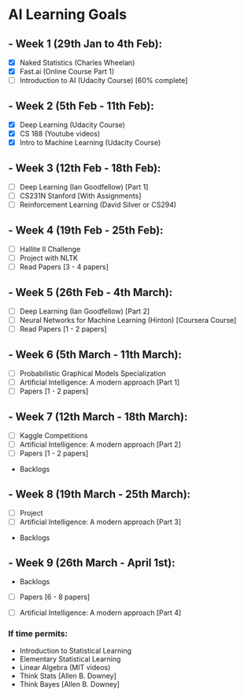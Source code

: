 # AI Learning Goals

## - Week 1 (29th Jan to 4th Feb):
- [X] Naked Statistics (Charles Wheelan)
- [X] Fast.ai (Online Course Part 1)
- [ ] Introduction to AI (Udacity Course) [60% complete]

## - Week 2 (5th Feb - 11th Feb):
- [X] Deep Learning (Udacity Course)
- [X] CS 188 (Youtube videos)
- [X] Intro to Machine Learning (Udacity Course)

## - Week 3 (12th Feb - 18th Feb):
- [ ] Deep Learning (Ian Goodfellow) [Part 1]
- [ ] CS231N Stanford [With Assignments]
- [ ] Reinforcement Learning (David Silver or CS294)

## - Week 4 (19th Feb - 25th Feb):
- [ ] Hallite II Challenge
- [ ] Project with NLTK
- [ ] Read Papers [3 - 4 papers]

## - Week 5 (26th Feb - 4th March):
- [ ] Deep Learning (Ian Goodfellow) [Part 2]
- [ ] Neural Networks for Machine Learning (Hinton) [Coursera Course]
- [ ] Read Papers [1 - 2 papers]

## - Week 6 (5th March - 11th March):
- [ ] Probabilistic Graphical Models Specialization
- [ ] Artificial Intelligence: A modern approach [Part 1]
- [ ] Papers [1 - 2 papers]

## - Week 7 (12th March - 18th March):
- [ ] Kaggle Competitions
- [ ] Artificial Intelligence: A modern approach [Part 2]
- [ ] Papers [1 - 2 papers]
- Backlogs

## - Week 8 (19th March - 25th March):
- [ ] Project
- [ ] Artificial Intelligence: A modern approach [Part 3]
- Backlogs

## - Week 9 (26th March - April 1st):
- Backlogs
- [ ] Papers [6 - 8 papers]
- [ ] Artificial Intelligence: A modern approach [Part 4]


### If time permits:
- Introduction to Statistical Learning
- Elementary Statistical Learning
- Linear Algebra (MIT videos)
- Think Stats [Allen B. Downey]
- Think Bayes [Allen B. Downey]
